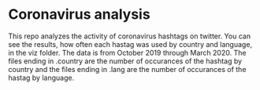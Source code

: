 # Coronavirus analysis

This repo analyzes the activity of coronavirus hashtags on twitter. You can see the results, how often each hastag was used by country and language, in the viz folder. The data is from October 2019 through March 2020. The files ending in .country are the number of occurances of the hashtag by country and the files ending in .lang are the number of occurances of the hastag by language.
